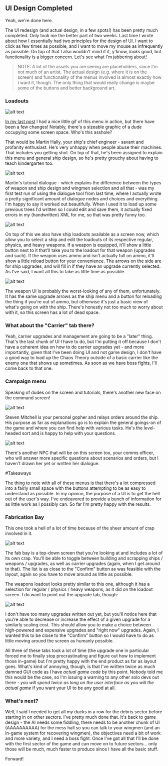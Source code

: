 ## UI Design Completed

Yeah, we're done here.

The UI redesign (and actual design, in a few spots!) has been pretty much completed. Only took me the better part of two weeks. Last time I wrote about how I essentially had two principles for the design of UI. I want to click as few times as possible, and I want to move my mouse as infrequently as possible. On top of that I also wouldn't mind if it, y'know, *looks* good, but functionality is a bigger concern. Let's see what I'm jabbering about!

> NOTE: A lot of the assets you are seeing are placeholders, since I'm not much of an artist. The actual design (e.g. where it is on the screen) and functionality of the menus involved is almost exactly how I want it, though. The only thing that would really change is maybe some of the buttons and better background art.

### Loadouts

![alt text](https://raw.githubusercontent.com/Wizard-Of-Chaos/Wizard-of-Chaos.github.io/main/imgs/ui1.png "Newgrounds aesthetic?")

[In my last post](https://wizard-of-chaos.github.io/2022/09/11/menus-and-dialogue.html) I had a nice little gif of this menu in action, but there have been a few changes! Notably, there's a sizeable graphic of a *dude* occupying some screen space. Who's this asshole? 

That would be Martin Hally, your ship's chief engineer - savant and profanity enthusiast. He's very unhappy when people abuse their machines. That includes you getting shot. On top of that, he's been assigned to explain this menu and general ship design, so he's pretty grouchy about having to teach kindergarten too.

![alt text](https://raw.githubusercontent.com/Wizard-Of-Chaos/Wizard-of-Chaos.github.io/main/imgs/martin.png "Really, really grouchy, actually.")

Martin's tutorial dialogue - which explains the difference between the types of weapon and ship design and wingmen selection and all that - was my first test run of using the dialogue tool from last time, where I actually wrote a pretty significant amount of dialogue nodes and choices and everything. I'm happy to say it worked out beautifully. When I used it to load up some previous trees I'd written so I could edit and save them, it actually fixed errors in my (handwritten) XML for me, so that was pretty funny too.

![alt text](https://raw.githubusercontent.com/Wizard-Of-Chaos/Wizard-of-Chaos.github.io/main/imgs/ui2.png "Ship loadouts!")

On top of this we also have ship loadouts available as a screen now, which allow you to select a ship and edit the loadouts of its respective regular, physics, and heavy weapons. If a weapon is equipped, it'll show a little button next to it that'll take you to the loadout for that weapon (upgrades and such). If the weapon uses ammo and isn't actually full on ammo, it'll show a little reload button for your convenience. The arrows on the side are for ship upgrades, and will fill in if they have an upgrade currently selected. As I've said, I want all this to take as little time as possible.

![alt text](https://raw.githubusercontent.com/Wizard-Of-Chaos/Wizard-of-Chaos.github.io/main/imgs/ui3.png "Weapon loadouts!")

The weapon UI is probably the worst-looking of any of them, unfortunately. It has the same upgrade arrows as the ship menu and a button for reloading the thing if you're out of ammo, but otherwise it's just a basic view of what's going on with the ship. There's honestly not too much to worry about with it, so this screen has a lot of dead space.

### What about the "Carrier" tab there?

Yeah, carrier upgrades and management are going to be a "later" thing. That's the last chunk of UI I have to do, but I'm putting it off because I don't have a coherent idea on how to do carrier upgrades yet - and more importantly, given that I've been doing UI and not game design, I don't have a good way to load up the Chaos Theory outside of a basic carrier like the enemy one that shows up sometimes. As soon as we have boss fights, I'll come back to that one.

### Campaign menu

Speaking of dudes on the screen and tutorials, there's another new face on the command screen!

![alt text](https://raw.githubusercontent.com/Wizard-Of-Chaos/Wizard-of-Chaos.github.io/main/imgs/ui6.png "That coffee is dangerously close to spilling.")

Steven Mitchell is your personal gopher and relays orders around the ship. His purpose as far as explanations go is to explain the general goings-on of the game and where you can find help with various tasks. He's the level-headed sort and is happy to help with your questions.

![alt text](https://raw.githubusercontent.com/Wizard-Of-Chaos/Wizard-of-Chaos.github.io/main/imgs/steven.png "Steven is not, however, the responsible sort.")

There's another NPC that will be on this screen too, your comms officer, who will answer more specific questions about scenarios and orders, but I haven't drawn her yet or written her dialogue.

#Takeaways

The thing to note with all of these menus is that there's a lot compressed into a fairly small space with the buttons attempting to be as easy to understand as possible. In my opinion, the purpose of a UI is to get the hell out of the user's way. I've endeavored to provide a bunch of information for as little work as I possibly can. So far I'm pretty happy with the results.

### Fabrication Bay

This one took a hell of a lot of time because of the sheer amount of crap involved in it.

![alt text](https://raw.githubusercontent.com/Wizard-Of-Chaos/Wizard-of-Chaos.github.io/main/imgs/ui4.png "Well, at least it won't spill.")

The fab bay is a top-down screen that you're looking at and includes a lot of its own crap. You'll be able to toggle between building and scrapping ships / weapons / upgrades, as well as carrier upgrades (again, when I get around to that). The list is as close to the "Confirm" button as was feasible with the layout, again so you have to move around as little as possible.

The weapons loadout looks pretty similar to this one, although it has a selection for regular / physics / heavy weapons, as it did on the loadout screen. I do want to point out the upgrade tab, though:

![alt text](https://raw.githubusercontent.com/Wizard-Of-Chaos/Wizard-of-Chaos.github.io/main/imgs/ui5.png "Oooh, customizable!")

I don't have too many upgrades written out yet, but you'll notice here that you're able to decrease or increase the effect of a given upgrade for a similarly scaling cost. This should allow you to make a choice between high-powered and expensive upgrades and "right now" upgrades. Again, I wanted this to be close to the "Confirm" button so I would have to do as little moving around the screen as humanly possible.

All three of these tabs took a lot of time (the upgrade one in particular forced me to finally stop procrastinating and figure out how to implement those in-game) but I'm pretty happy with the end product as far as layout goes. What's kind of annoying, though, is that I've written twice as much damned GUI code as I have *actual game code* by this point. Nobody told me this would be the case, so I'm issuing a warning to any other solo devs out there - *you will spend twice as long on the user interface as you will the actual game* if you want your UI to be any good at all.

### What's next?

Well, I said I needed to get all my ducks in a row for the debris sector before starting in on other sectors. I've pretty much done that. It's back to game design - the AI needs some fiddling, there needs to be another chunk of UI (AAAAAAAAAA) for the mess hall so you can talk to your wingmen (and an in-game system for recovering wingmen), the objectives need a bit of work and more variety, and I need a boss fight. Once I've got all that I'll be done with the first sector of the game and can move on to future sectors... only those will be much, much faster to produce since I have all the basic stuff.

Forward!